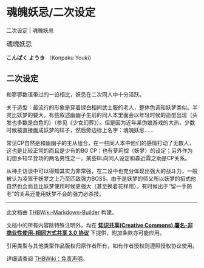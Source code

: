 # 魂魄妖忌/二次设定

<!-- source html: G:\repos\THBWiki-Markdown-Builder\THBWikiMarkdown\Temp\main\5\5c\ns0%3A%E9%AD%82%E9%AD%84%E5%A6%96%E5%BF%8C%2F%E4%BA%8C%E6%AC%A1%E8%AE%BE%E5%AE%9A.html -->

二次设定 | 魂魄妖忌

  
<big>魂魄妖忌</big>  

 **こんぱく ようき** （Konpaku Youki）
  


## 二次设定
  
和寥寥数语带过的一设相比，妖忌在二次同人中十分活跃。
  
  
关于造型：最流行的形象是穿着绿白相间武士服的老人，整体色调和妖梦类似。半灵比妖梦的要大。有些叙述幽幽子生前的同人本里面会以年轻时候的造型出现（头发也多数是白色的）（参见《少女幻葬》）。但是因为近年某伪娘游戏的大热，少数时候被直接画成妖梦的样子，然后旁边标上名字：魂魄妖忌……
  
  
常见CP自然是和幽幽子的主从组合，在一些同人本中他们的感情打动了无数人，这也是比较正常的而且是少有的BG CP；也有萝莉控（妖梦）的设定；另外作为幻想乡较早登场的两名男性之一，某些BL向同人设定和森近霖之助是CP关系。
  
  
从神主访谈中可以得知其实力非常强，在二设中也充分体现出强大的战斗力，一般被认为凌驾于妖梦之上乃至匹敌强力BOSS。由于是妖梦的师父所以妖梦的招式他自然也会而且比妖梦使用时候更强大（甚至换着花样用）。有时候出于“留一手防老”的关系还能用妖梦不会的强力必杀技。
  





---

此文档由 [THBWiki-Markdown-Builder](https://github.com/Delsin-Yu/THBWiki-Markdown-Builder) 构建。

文档中的所有内容除特殊注明外，均在 [**知识共享(Creative Commons) 署名-非商业性使用-相同方式共享 3.0 协议**](https://creativecommons.org/licenses/by-sa/3.0/deed.zh-hans) 下提供，附加条款亦可能应用。

引用类型与其他类型作品版权归原作者所有，如有作者授权则遵照授权协议使用。

详细请查阅 [THBWiki：免责声明](https://thbwiki.cc/THBWiki:%E5%85%8D%E8%B4%A3%E5%A3%B0%E6%98%8E)。


